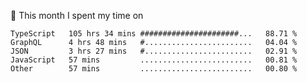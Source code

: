 📅 This month I spent my time on

<!--START_SECTION:waka-->

```text
TypeScript   105 hrs 34 mins ######################...   88.71 %
GraphQL      4 hrs 48 mins   #........................   04.04 %
JSON         3 hrs 27 mins   #........................   02.91 %
JavaScript   57 mins         .........................   00.81 %
Other        57 mins         .........................   00.80 %
```

<!--END_SECTION:waka-->
